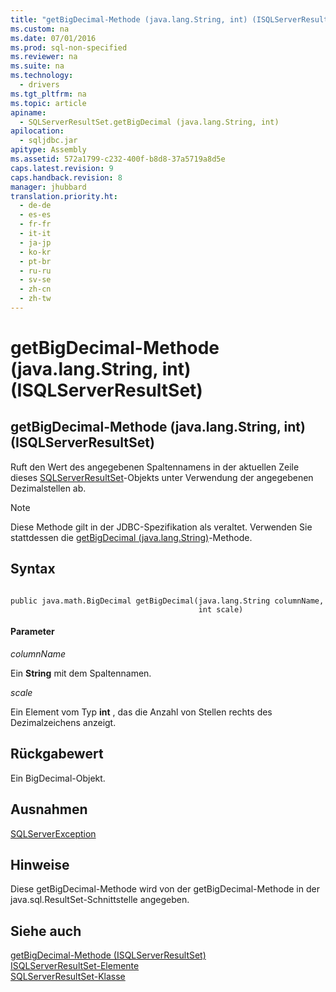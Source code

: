 ```yaml
---
title: "getBigDecimal-Methode (java.lang.String, int) (ISQLServerResultSet)"
ms.custom: na
ms.date: 07/01/2016
ms.prod: sql-non-specified
ms.reviewer: na
ms.suite: na
ms.technology: 
  - drivers
ms.tgt_pltfrm: na
ms.topic: article
apiname: 
  - SQLServerResultSet.getBigDecimal (java.lang.String, int)
apilocation: 
  - sqljdbc.jar
apitype: Assembly
ms.assetid: 572a1799-c232-400f-b8d8-37a5719a8d5e
caps.latest.revision: 9
caps.handback.revision: 8
manager: jhubbard
translation.priority.ht: 
  - de-de
  - es-es
  - fr-fr
  - it-it
  - ja-jp
  - ko-kr
  - pt-br
  - ru-ru
  - sv-se
  - zh-cn
  - zh-tw
---
```

# getBigDecimal-Methode (java.lang.String, int) (ISQLServerResultSet)
    
## getBigDecimal\-Methode \(java.lang.String, int\) \(ISQLServerResultSet\)  
 Ruft den Wert des angegebenen Spaltennamens in der aktuellen Zeile dieses [SQLServerResultSet](../content/SQLServerResultSet-Class.md)\-Objekts unter Verwendung der angegebenen Dezimalstellen ab.  
  
> [!NOTE]  
>  Diese Methode gilt in der JDBC\-Spezifikation als veraltet. Verwenden Sie stattdessen die [getBigDecimal \(java.lang.String\)](../content/getBigDecimal-Method--java.lang.String---SQLServerResultSet-.md)\-Methode.  
  
## Syntax  
  
```  
  
public java.math.BigDecimal getBigDecimal(java.lang.String columnName,  
                                          int scale)  
```  
  
#### Parameter  
 *columnName*  
  
 Ein **String** mit dem Spaltennamen.  
  
 *scale*  
  
 Ein Element vom Typ **int** , das die Anzahl von Stellen rechts des Dezimalzeichens anzeigt.  
  
## Rückgabewert  
 Ein BigDecimal\-Objekt.  
  
## Ausnahmen  
 [SQLServerException](../content/SQLServerException-Class.md)  
  
## Hinweise  
 Diese getBigDecimal\-Methode wird von der getBigDecimal\-Methode in der java.sql.ResultSet\-Schnittstelle angegeben.  
  
## Siehe auch  
 [getBigDecimal-Methode &#40;ISQLServerResultSet&#41;](../content/getBigDecimal-Method--SQLServerResultSet-.md)   
 [ISQLServerResultSet-Elemente](../content/SQLServerResultSet-Members.md)   
 [SQLServerResultSet-Klasse](../content/SQLServerResultSet-Class.md)  
  
  